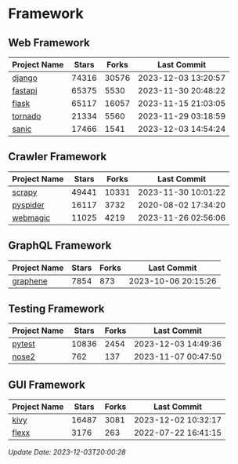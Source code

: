 # Framework

## Web Framework
| Project Name | Stars | Forks | Last Commit |
| ------------ | ----- | ----- | ----------- |
| [django](https://github.com/django/django) | 74316 | 30576 | 2023-12-03 13:20:57 |
| [fastapi](https://github.com/tiangolo/fastapi) | 65375 | 5530 | 2023-11-30 20:48:22 |
| [flask](https://github.com/pallets/flask) | 65117 | 16057 | 2023-11-15 21:03:05 |
| [tornado](https://github.com/tornadoweb/tornado) | 21334 | 5560 | 2023-11-29 03:18:59 |
| [sanic](https://github.com/sanic-org/sanic) | 17466 | 1541 | 2023-12-03 14:54:24 |

## Crawler Framework
| Project Name | Stars | Forks | Last Commit |
| ------------ | ----- | ----- | ----------- |
| [scrapy](https://github.com/scrapy/scrapy) | 49441 | 10331 | 2023-11-30 10:01:22 |
| [pyspider](https://github.com/binux/pyspider) | 16117 | 3732 | 2020-08-02 17:34:20 |
| [webmagic](https://github.com/code4craft/webmagic) | 11025 | 4219 | 2023-11-26 02:56:06 |

## GraphQL Framework
| Project Name | Stars | Forks | Last Commit |
| ------------ | ----- | ----- | ----------- |
| [graphene](https://github.com/graphql-python/graphene) | 7854 | 873 | 2023-10-06 20:15:26 |

## Testing Framework
| Project Name | Stars | Forks | Last Commit |
| ------------ | ----- | ----- | ----------- |
| [pytest](https://github.com/pytest-dev/pytest) | 10836 | 2454 | 2023-12-03 14:49:36 |
| [nose2](https://github.com/nose-devs/nose2) | 762 | 137 | 2023-11-07 00:47:50 |

## GUI Framework
| Project Name | Stars | Forks | Last Commit |
| ------------ | ----- | ----- | ----------- |
| [kivy](https://github.com/kivy/kivy) | 16487 | 3081 | 2023-12-02 10:32:17 |
| [flexx](https://github.com/flexxui/flexx) | 3176 | 263 | 2022-07-22 16:41:15 |

*Update Date: 2023-12-03T20:00:28*